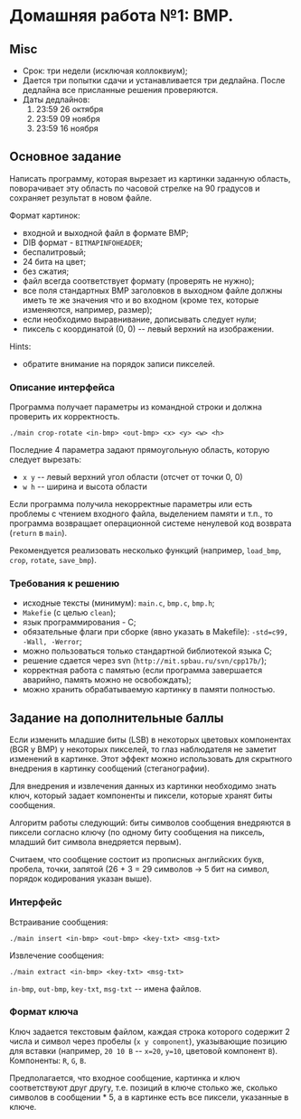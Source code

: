 # Домашняя работа №1: BMP.

## Misc
* Cрок: три недели (исключая коллоквиум);
* Дается три попытки сдачи и устанавливается три дедлайна.
  После дедлайна все присланные решения проверяются.
* Даты дедлайнов:
  1. 23:59 26 октября
  1. 23:59 09 ноября
  1. 23:59 16 ноября


## Основное задание
Написать программу, которая вырезает из картинки заданную область, поворачивает
эту область по часовой стрелке на 90 градусов и сохраняет результат в новом файле.

Формат картинок:
* входной и выходной файл в формате BMP;
* DIB формат - `BITMAPINFOHEADER`;
* беспалитровый;
* 24 бита на цвет;
* без сжатия;
* файл всегда соответствует формату (проверять не нужно);
* все поля стандартных BMP заголовков в выходном файле должны иметь те же
  значения что и во входном (кроме тех, которые изменяются, например, размер);
* если необходимо выравнивание, дописывать следует нули;
* пиксель с координатой (0, 0) -- левый верхний на изображении.

Hints:
* обратите внимание на порядок записи пикселей.

### Описание интерфейса

Программа получает параметры из командной строки и должна проверить
их корректность.

    ./main crop-rotate <in-bmp> <out-bmp> <x> <y> <w> <h>

Последние 4 параметра задают прямоугольную область, которую следует вырезать:

* `x y` -- левый верхний угол области (отсчет от точки 0, 0)
* `w h` -- ширина и высота области

Если программа получила некорректные параметры или есть проблемы с чтением входного файла, 
выделением памяти и т.п., то программа возвращает операционной системе ненулевой код возврата
(`return` в `main`).

Рекомендуется реализовать несколько функций (например, `load_bmp`, `crop`, `rotate`, `save_bmp`).

### Требования к решению

* исходные тексты (минимум): `main.c`, `bmp.c`, `bmp.h`;
* `Makefie` (с целью `clean`);
* язык программирования - C;
* обязательные флаги при сборке (явно указать в Makefile):
`-std=c99, -Wall, -Werror`;
* можно пользоваться только стандартной библиотекой языка C;
* решение сдается через svn (`http://mit.spbau.ru/svn/cpp17b/`);
* корректная работа с памятью (если программа завершается аварийно,
  память можно не освобождать);
* можно хранить обрабатываемую картинку в памяти полностью.

## Задание на дополнительные баллы

Eсли изменить младшиe биты (LSB) в некоторых цветовых компонентах (BGR у BMP)
у некоторых пикселей, то глаз наблюдателя не заметит изменений в картинке.
Этот эффект можно использовать для скрытного внедрения в картинку сообщений
(стеганографии).

Для внедрения и извлечения данных из картинки необходимо знать ключ,
который задает компоненты и пиксели, которые хранят биты сообщения.

Алгоритм работы следующий: биты символов сообщения внедряются в пиксели согласно ключу
(по одному биту сообщения на пиксель, младший бит символа внедряется первым).

Считаем, что сообщение состоит из прописных английских букв, пробела, точки, запятой
(26 + 3 = 29 символов -> 5 бит на символ, порядок кодирования указан выше).

### Интерфейс

Встраивание сообщения:

    ./main insert <in-bmp> <out-bmp> <key-txt> <msg-txt>

Извлечение сообщения:

    ./main extract <in-bmp> <key-txt> <msg-txt>

`in-bmp`, `out-bmp`, `key-txt`, `msg-txt` -- имена файлов.

### Формат ключа

Ключ задается текстовым файлом, каждая строка которого содержит 2 числа и
символ через пробелы (`x y component`), указывающие позицию для вставки
(например, `20 10 B` -- `x=20`, `y=10`, цветовой компонент `B`). Компоненты: `R`, `G`, `B`.

Предполагается, что входное сообщение, картинка и ключ соответствуют друг другу,
т.е. позиций в ключе столько же, сколько символов в сообщении * 5,
а в картинке есть все пиксели, указанные в ключе.
